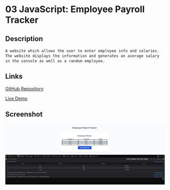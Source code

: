 # 03 JavaScript: Employee Payroll Tracker

## Description
    A website which allows the user to enter employee info and salaries. The website displays the information and generates an average salary in the console as well as a random employee.
## Links
[GitHub Repository](https://github.com/zwanner/03-Project)

[Live Demo](https://zwanner.github.io/03-Project/)
## Screenshot
![Screenshot](./Assets/Screenshot%202024-03-14%20151000.png)

